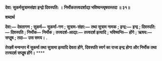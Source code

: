 **देवा: सुकर्मसुत्रामसंज्ञा इन्द्रो दिवस्पति: ।** **निर्मोकतत्त्वदर्शाद्या भविष्यन्त्यृषयस्तदा ॥ ३१॥** 

**शब्दार्थ** 

**देवा:—** **देवतागण** **; सुकर्म—** **सुकर्मा-गण** **; सुत्राम-संज्ञा:—** **तथा सुत्राम नामक** **; इन्द्र:—** **इन्द्र** **; दिवस्पति:—** **दिवस्पति** **; निर्मोक—** **निर्मोक** **; तत्त्वदर्श-आद्या:—** **तत्त्वदर्श इत्यादि** **; भविष्यन्ति—** **होंगे** **; ऋषय:—** **सप्तॢष** **; तदा—** **उस समय।** **.** 

**तेरहवें मन्वन्तर में सुकर्मा तथा सुत्रामा इत्यादि देवता होंगे, दिवस्पति स्वर्ग का राजा इन्द्र** **होगा और निर्मोक तथा तत्त्वदर्श सप्तॢष होंगे।** **** 